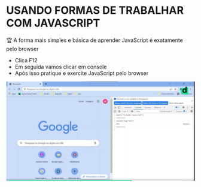 # USANDO FORMAS DE TRABALHAR COM JAVASCRIPT

🏆 A forma mais simples e básica de aprender JavaScript é exatamente pelo browser 

- Clica F12
- Em seguida vamos clicar em console
- Após isso pratique e exercite JavaScript pelo browser
 
 <img width="600" src = "https://github.com/ViniciusSXavier999/Assets/blob/main/P%C3%B3sGradua%C3%A7%C3%A3o/jsconsole.png" />
 